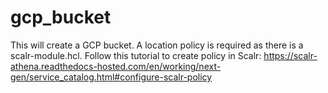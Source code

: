 # gcp_bucket

This will create a GCP bucket. A location policy is required as there is a scalr-module.hcl. Follow this tutorial to create policy in Scalr: https://scalr-athena.readthedocs-hosted.com/en/working/next-gen/service_catalog.html#configure-scalr-policy
